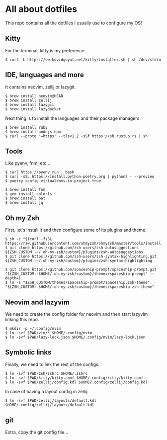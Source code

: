 # All about dotfiles

This repo contains all the dotfiles I usually use to configure my OS!

## Kitty

For the terminal, kitty is my preference.

    $ curl -L https://sw.kovidgoyal.net/kitty/installer.sh | sh /dev/stdin


## IDE, languages and more

It contains neovim, zellij or lazygit.

    $ brew install neovim@HEAD
    $ brew install zellij
    $ brew install lazygit
    $ brew install lazydocker

Next thing is to install the languages and their package managers.

    $ brew install ruby
    $ brew install nodejs npm
    $ curl --proto '=https' --tlsv1.2 -sSf https://sh.rustup.rs | sh

## Tools

Like pyenv, fnm, etc...

    $ curl https://pyenv.run | bash
    $ curl -sSL https://install.python-poetry.org | python3 - --preview
    $ poetry config virtualenvs.in-project true

    $ brew install fnm
    $ gem install colorls
    $ brew install bat
    $ brew install jq

## Oh my Zsh

First, let's install it and then configure some of its plugins and theme.

    $ sh -c "$(curl -fsSL https://raw.githubusercontent.com/ohmyzsh/ohmyzsh/master/tools/install.sh)"
    $ git clone https://github.com/zsh-users/zsh-autosuggestions ${ZSH_CUSTOM:-~/.oh-my-zsh/custom}/plugins/zsh-autosuggestions
    $ git clone https://github.com/zsh-users/zsh-syntax-highlighting.git ${ZSH_CUSTOM:-~/.oh-my-zsh/custom}/plugins/zsh-syntax-highlighting

    $ git clone https://github.com/spaceship-prompt/spaceship-prompt.git "${ZSH_CUSTOM:-$HOME/.oh-my-zsh/custom}/themes/spaceship-prompt" --depth=1
    $ ln -s "$ZSH_CUSTOM/themes/spaceship-prompt/spaceship.zsh-theme" "${ZSH_CUSTOM:-$HOME/.oh-my-zsh/custom}/themes/spaceship.zsh-theme"

## Neovim and lazyvim

We need to create the config folder for neovim and then start lazyvim linking this repo.

    $ mkdir -p ~/.config/nvim
    $ ln -svf $PWD/vim/* $HOME/.config/nvim
    $ ln -svf $PWD/lazy-lock.json $HOME/.config/nvim/lazy-lock.json

## Symbolic links

Finally, we need to link the rest of the configs.

    $ ln -svf $PWD/zsh/zshrc $HOME/.zshrc
    $ ln -svf $PWD/kitty/kitty.conf $HOME/.config/kitty/kitty.conf
    $ ln -svf $PWD/zellij/config.kdl $HOME/.config/zellij/config.kdl

In case of having a layout config in zellij.

    $ ln -svf $PWD/zellij/layouts/default.kdl $HOME/.config/zellij/layouts/default.kdl

## git

Extra, copy the git config file...
